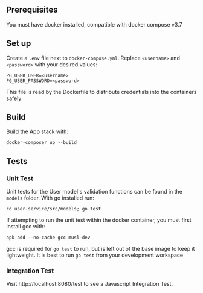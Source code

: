## Prerequisites

You must have docker installed, compatible with docker compose v3.7

## Set up

Create a `.env` file next to `docker-compose.yml`. Replace `<username>` and `<password>` with your desired values:
```
PG_USER_USER=<username>
PG_USER_PASSWORD=<password>
```

This file is read by the Dockerfile to distribute credentials into the containers safely

## Build

Build the App stack with:

    docker-composer up --build

## Tests 

### Unit Test
Unit tests for the User model's validation functions can be found in the `models` folder. With go installed run:

    cd user-service/src/models; go test

If attempting to run the unit test within the docker container, you must first install gcc with:

    apk add --no-cache gcc musl-dev

gcc is required for `go test` to run, but is left out of the base image to keep it lightweight. It is best to run `go test` from your development workspace

### Integration Test

Visit http://localhost:8080/test to see a Javascript Integration Test.
